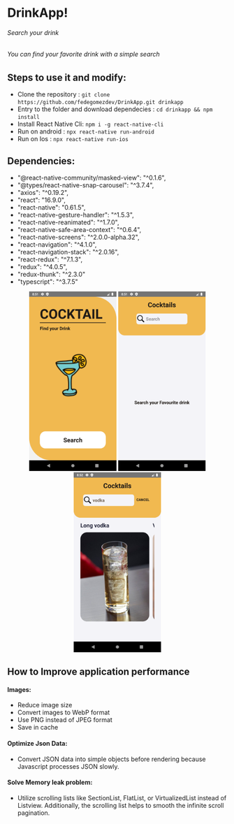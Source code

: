 # DrinkApp!
###### Search your drink

###### You can find your favorite drink with a simple search

## Steps to use it and modify:
- Clone the repository : `git clone https://github.com/fedegomezdev/DrinkApp.git drinkapp`
- Entry to the folder and download dependecies : `cd drinkapp && npm install`
- Install React Native Cli: `npm i -g react-native-cli`
- Run on android : `npx react-native run-android`
- Run on Ios : `npx react-native run-ios`





## Dependencies:
- "@react-native-community/masked-view": "^0.1.6",
- "@types/react-native-snap-carousel": "^3.7.4",
- "axios": "^0.19.2",
- "react": "16.9.0",
- "react-native": "0.61.5",
- "react-native-gesture-handler": "^1.5.3",
- "react-native-reanimated": "^1.7.0",
- "react-native-safe-area-context": "^0.6.4",
- "react-native-screens": "^2.0.0-alpha.32",
- "react-navigation": "^4.1.0",
- "react-navigation-stack": "^2.0.16",
- "react-redux": "^7.1.3",
- "redux": "^4.0.5",
- "redux-thunk": "^2.3.0"
- "typescript": "^3.7.5"

<p align="center" >
  <img src="/src/assets/images/Screenshot_1581897109.png" width="200"  title="Home">
  <img src="/src/assets/images/Screenshot_1581897112.png" width="200" alt="Search" >
  <img src="/src/assets/images/Screenshot_1581897131.png" width="200" alt="Searching drink">
</p>




## How to Improve application performance
#### Images:
- Reduce image size
- Convert images to WebP format
- Use PNG instead of JPEG format
- Save in cache

#### Optimize Json Data:
- Convert JSON data into simple objects before rendering because Javascript processes JSON slowly.

#### Solve Memory leak problem:
- Utilize scrolling lists like SectionList, FlatList, or VirtualizedList instead of Listview. Additionally, the scrolling list helps to smooth the infinite scroll pagination.